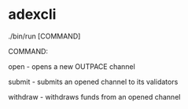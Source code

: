 # adexcli

./bin/run [COMMAND]

COMMAND:

open - opens a new OUTPACE channel

submit - submits an opened channel to its validators

withdraw - withdraws funds from an opened channel
